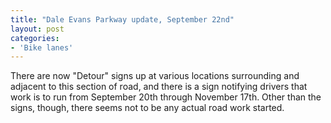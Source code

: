 ```yaml
---
title: "Dale Evans Parkway update, September 22nd"
layout: post
categories:
- 'Bike lanes'
---
```


There are now "Detour" signs up at various locations surrounding and adjacent to this section of road, and there is a sign notifying drivers that work is to run from September 20th through November 17th. Other than the signs, though, there seems not to be any actual road work started.